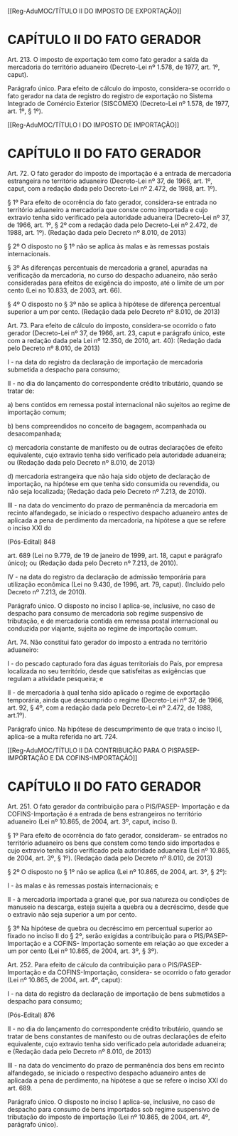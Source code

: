 [[Reg-AduMOC/TÍTULO II DO IMPOSTO DE EXPORTAÇÃO]]

# CAPÍTULO II DO FATO GERADOR

Art. 213. O imposto de exportação tem como fato gerador a
saída da mercadoria do território aduaneiro (Decreto-Lei nº
1.578, de 1977, art. 1º, caput).

Parágrafo único. Para efeito de cálculo do imposto,
considera-se ocorrido o fato gerador na data de registro do
registro de exportação no Sistema Integrado de Comércio
Exterior (SISCOMEX) (Decreto-Lei nº 1.578, de 1977, art. 1º,
§ 1º).



[[Reg-AduMOC/TÍTULO I DO IMPOSTO DE IMPORTAÇÃO]]

# CAPÍTULO II DO FATO GERADOR

Art. 72. O fato gerador do imposto de importação é a
entrada de mercadoria estrangeira no território aduaneiro
(Decreto-Lei nº 37, de 1966, art. 1º, caput, com a redação
dada pelo Decreto-Lei nº 2.472, de 1988, art. 1º).

§ 1º Para efeito de ocorrência do fato gerador, considera-se
entrada no território aduaneiro a mercadoria que conste
como importada e cujo extravio tenha sido verificado pela
autoridade aduaneira (Decreto-Lei nº 37, de 1966, art. 1º, §
2º com a redação dada pelo Decreto-Lei nº 2.472, de 1988,
art. 1º). (Redação dada pelo Decreto nº 8.010, de 2013)

§ 2º O disposto no § 1º não se aplica às malas e às remessas
postais internacionais.

§ 3º As diferenças percentuais de mercadoria a granel,
apuradas na verificação da mercadoria, no curso do
despacho aduaneiro, não serão consideradas para efeitos de
exigência do imposto, até o limite de um por cento (Lei
no 10.833, de 2003, art. 66).

§ 4º O disposto no § 3º não se aplica à hipótese de diferença
percentual superior a um por cento. (Redação dada pelo
Decreto nº 8.010, de 2013)

Art. 73. Para efeito de cálculo do imposto, considera-se
ocorrido o fato gerador (Decreto-Lei nº 37, de 1966, art.
23, caput e parágrafo único, este com a redação dada pela
Lei nº 12.350, de 2010, art. 40): (Redação dada pelo Decreto
nº 8.010, de 2013)

I - na data do registro da declaração de importação de
mercadoria submetida a despacho para consumo;

II - no dia do lançamento do correspondente crédito
tributário, quando se tratar de:

a) bens contidos em remessa postal internacional não
sujeitos ao regime de importação comum;

b) bens compreendidos no conceito de bagagem,
acompanhada ou desacompanhada;

c) mercadoria constante de manifesto ou de outras
declarações de efeito equivalente, cujo extravio tenha sido
verificado pela autoridade aduaneira; ou (Redação dada pelo
Decreto nº 8.010, de 2013)

d) mercadoria estrangeira que não haja sido objeto de
declaração de importação, na hipótese em que tenha sido
consumida ou revendida, ou não seja localizada; (Redação
dada pelo Decreto nº 7.213, de 2010).

III - na data do vencimento do prazo de permanência da
mercadoria em recinto alfandegado, se iniciado o respectivo
despacho aduaneiro antes de aplicada a pena de perdimento
da mercadoria, na hipótese a que se refere o inciso XXI do

(Pós-Edital)    848

art. 689 (Lei no 9.779, de 19 de janeiro de 1999, art.
18, caput e parágrafo único); ou (Redação dada pelo Decreto
nº 7.213, de 2010).

IV - na data do registro da declaração de admissão
temporária para utilização econômica (Lei no 9.430, de 1996,
art. 79, caput). (Incluído pelo Decreto nº 7.213, de 2010).

Parágrafo único. O disposto no inciso I aplica-se, inclusive, no
caso de despacho para consumo de mercadoria sob regime
suspensivo de tributação, e de mercadoria contida em
remessa postal internacional ou conduzida por viajante,
sujeita ao regime de importação comum.

Art. 74. Não constitui fato gerador do imposto a entrada no
território aduaneiro:

I - do pescado capturado fora das águas territoriais do País,
por empresa localizada no seu território, desde que
satisfeitas as exigências que regulam a atividade pesqueira;
e

II - de mercadoria à qual tenha sido aplicado o regime de
exportação temporária, ainda que descumprido o regime
(Decreto-Lei nº 37, de 1966, art. 92, § 4º, com a redação
dada pelo Decreto-Lei nº 2.472, de 1988, art.1º).

Parágrafo único. Na hipótese de descumprimento de que
trata o inciso II, aplica-se a multa referida no art. 724.



[[Reg-AduMOC/TÍTULO II DA CONTRIBUIÇÃO PARA O PISPASEP-IMPORTAÇÃO E DA COFINS-IMPORTAÇÃO]]

# CAPÍTULO II DO FATO GERADOR

Art. 251. O fato gerador da contribuição para o PIS/PASEP-
Importação e da COFINS-Importação é a entrada de bens
estrangeiros no território aduaneiro (Lei nº 10.865, de 2004,
art. 3º, caput, inciso I).

§ 1º Para efeito de ocorrência do fato gerador, consideram-
se entrados no território aduaneiro os bens que constem
como tendo sido importados e cujo extravio tenha sido
verificado pela autoridade aduaneira (Lei nº 10.865, de 2004,
art. 3º, § 1º). (Redação dada pelo Decreto nº 8.010, de 2013)

§ 2º O disposto no § 1º não se aplica (Lei nº 10.865, de 2004,
art. 3º, § 2º):

I - às malas e às remessas postais internacionais; e

II - à mercadoria importada a granel que, por sua natureza
ou condições de manuseio na descarga, esteja sujeita a
quebra ou a decréscimo, desde que o extravio não seja
superior a um por cento.

§ 3º Na hipótese de quebra ou decréscimo em percentual
superior ao fixado no inciso II do § 2º, serão exigidas a
contribuição para o PIS/PASEP-Importação e a COFINS-
Importação somente em relação ao que exceder a um por
cento (Lei nº 10.865, de 2004, art. 3º, § 3º).

Art. 252. Para efeito de cálculo da contribuição para o
PIS/PASEP-Importação e da COFINS-Importação, considera-
se ocorrido o fato gerador (Lei nº 10.865, de 2004, art. 4º,
caput):

I - na data do registro da declaração de importação de bens
submetidos a despacho para consumo;

(Pós-Edital)    876

II - no dia do lançamento do correspondente crédito
tributário, quando se tratar de bens constantes de manifesto
ou de outras declarações de efeito equivalente, cujo extravio
tenha sido verificado pela autoridade aduaneira; e (Redação
dada pelo Decreto nº 8.010, de 2013)

III - na data do vencimento do prazo de permanência dos
bens em recinto alfandegado, se iniciado o respectivo
despacho aduaneiro antes de aplicada a pena de
perdimento, na hipótese a que se refere o inciso XXI do art.
689.

Parágrafo único. O disposto no inciso I aplica-se, inclusive, no
caso de despacho para consumo de bens importados sob
regime suspensivo de tributação do imposto de importação
(Lei nº 10.865, de 2004, art. 4º, parágrafo único).